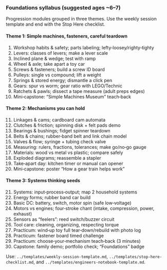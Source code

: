 ### Foundations syllabus (suggested ages ~6–7)

Progression modules grouped in three themes. Use the weekly session template and end with the Stop Here checklist.

#### Theme 1: Simple machines, fasteners, careful teardown
1. Workshop habits & safety; parts labeling; lefty‑loosey/righty‑tighty
2. Levers: classes of levers; make a lever scale
3. Inclined plane & wedge; test with ramp
4. Wheel & axle; take apart a toy car
5. Screws & fasteners; build a screw ID board
6. Pulleys: single vs compound; lift a weight
7. Springs & stored energy; dismantle a click pen
8. Gears: spur vs worm; gear ratio with LEGO/Technic
9. Ratchets & pawls; dissect a tape measure (adult preps edges)
10. Mini‑capstone: “Simple Machines Museum” teach‑back

#### Theme 2: Mechanisms you can hold
11. Linkages & cams; cardboard cam automata
12. Clutches & friction; spinning disk + felt pads demo
13. Bearings & bushings; fidget spinner teardown
14. Belts & chains; rubber‑band belt and link chain model
15. Valves & flow; syringe + tubing check valve
16. Measuring: rulers, fractions, tolerances; make go/no‑go gauge
17. Materials: wood vs metal vs plastic; compare safely
18. Exploded diagrams; reassemble a stapler
19. Take‑apart day: kitchen timer or manual can opener
20. Mini‑capstone: poster “How a gear train helps work”

#### Theme 3: Systems thinking seeds
21. Systems: input‑process‑output; map 2 household systems
22. Energy forms; rubber band car build
23. Basic DC: battery, switch, motor spin (safe low‑voltage)
24. Motors vs engines; four‑stroke chant (intake, compression, power, exhaust)
25. Sensors as “feelers”: reed switch/buzzer circuit
26. Tool care: cleaning, organizing, respecting torque
27. Practicum: wind‑up toy full tear‑down/rebuild with photo log
28. Practicum: fastener board timed challenge
29. Practicum: choose‑your‑mechanism teach‑back (3 minutes)
30. Capstone: family demo; portfolio check; “Foundations” badge

Use: `../templates/weekly-session-template.md`, `../templates/stop-here-checklist.md`, and `../templates/engineers-notebook-template.md`.

